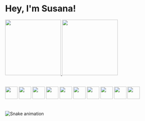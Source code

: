 <link href="https://fonts.googleapis.com/css2?family=Titan+One&display=swap" rel="stylesheet">

<h1 style="align-items: center">Hey, I'm Susana!  </h1>

<div>
  <a href="https://github.com/susanassilva">
  <img height="180em" src="https://github-readme-stats.vercel.app/api?username=susanassilva&show_icons=true&theme=dracula&include_all_commits=true&count_private=true"/>
  <a href="https://github.com/anuraghazra/github-readme-stats"><img height="180em" src="https://github-readme-stats.vercel.app/api/top-langs/?username=susanassilva&langs_count=10&theme=dracula"/> </a>
</div>
<div style="display:inline_block">
  <br><br>
  <img height="40em" align="center" src="https://cdn.jsdelivr.net/gh/devicons/devicon/icons/html5/html5-original.svg" />
  <img height="40em" align="center" src="https://cdn.jsdelivr.net/gh/devicons/devicon/icons/css3/css3-original.svg" />
  <img height="40em" align="center" src="https://cdn.jsdelivr.net/gh/devicons/devicon/icons/bootstrap/bootstrap-plain.svg" />
  <img height="40em" align="center" src="https://cdn.jsdelivr.net/gh/devicons/devicon/icons/javascript/javascript-plain.svg" />
  <img height="40em" align="center" src="https://cdn.jsdelivr.net/gh/devicons/devicon/icons/jquery/jquery-original.svg" />
    <img height="40em" align="center" src="https://cdn.jsdelivr.net/gh/devicons/devicon/icons/angularjs/angularjs-plain.svg" />
  <img height="40em" align="center" src="https://cdn.jsdelivr.net/gh/devicons/devicon/icons/typescript/typescript-original.svg" />
  <img height="40em" align="center" src="https://cdn.jsdelivr.net/gh/devicons/devicon/icons/python/python-original.svg" />
  <img height="40em" align="center" src="https://cdn.jsdelivr.net/gh/devicons/devicon/icons/dot-net/dot-net-plain.svg" />
  <img height="40em" align="center" src="https://cdn.jsdelivr.net/gh/devicons/devicon/icons/csharp/csharp-original.svg" />

  
  
  
  
          
                                         
</div>

  
 # <div>
   ![Snake animation](https://github.com/susanassilva/susanassilva/blob/output/github-contribution-grid-snake.svg)
  </div>


<!--
**susanasilva95/susanasilva95** is a ✨ _special_ ✨ repository because its `README.md` (this file) appears on your GitHub profile.

Here are some ideas to get you started:

- 🔭 I’m currently working on ...
- 🌱 I’m currently learning ...
- 👯 I’m looking to collaborate on ...
- 🤔 I’m looking for help with ...
- 💬 Ask me about ...
- 📫 How to reach me: ...
- 😄 Pronouns: ...
- ⚡ Fun fact: ...
-->
